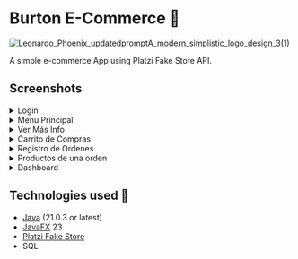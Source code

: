 # Burton E-Commerce 🛒
![Leonardo_Phoenix_updatedpromptA_modern_simplistic_logo_design_3(1)](https://github.com/user-attachments/assets/8f958c5e-47ed-437e-8c3f-9ef1fc3b1681)


A simple e-commerce App using Platzi Fake Store API.  

## Screenshots

<details>
  <summary>Login</summary>
  
  ![Image](https://github.com/user-attachments/assets/e8cb84fb-dd76-4532-ab44-bd94d54b96a7)

</details>


<details>
  <summary>Menu Principal</summary>
  
  ![Captura de pantalla 2024-11-28 091242](https://github.com/user-attachments/assets/39cd9176-8157-428a-aaaa-7b1140d41516)


</details>


<details>
  <summary>Ver Más Info</summary>
  
  ![Captura de pantalla 2024-11-28 091259](https://github.com/user-attachments/assets/f3891928-1025-49dd-8e11-bef50b6fe443)

</details>


<details>
  <summary>Carrito de Compras</summary>
  
  ![Captura de pantalla 2024-11-28 091324](https://github.com/user-attachments/assets/4a567bd0-fc8d-49bf-a2f4-4333320c7dfc)


</details>


<details>
  <summary>Registro de Ordenes</summary>
  
  
![Captura de pantalla 2024-11-28 091336](https://github.com/user-attachments/assets/79b5a017-fb94-49a9-8f66-209a0e39db96)

</details>


<details>
  <summary>Productos de una orden</summary>
  
  ![Captura de pantalla 2024-11-28 091342](https://github.com/user-attachments/assets/0a0ca7bb-0fcd-4860-af34-d22b6237f325)

  

</details>

<details>
  <summary>Dashboard</summary>
  
  ![image](https://github.com/user-attachments/assets/31df8b11-c5b4-4ea8-b2d8-454f05c84c5d)

</details>



## Technologies used 🔑
- [Java](https://adoptium.net/) (21.0.3 or latest)
- [JavaFX](https://openjfx.io/) 23
- [Platzi Fake Store](https://fakeapi.platzi.com/) 
- SQL 
